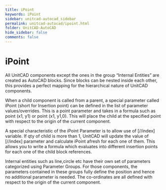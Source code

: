 ```yaml
---
title: iPoint
keywords: iPoint
sidebar: unitcad-autocad_sidebar
permalink: unitcad-autocad/ipoint.html
folder: UnitCAD-AutoCAD
hide_sidebar: false
comments: false
---
```

# iPoint



All UnitCAD components except the ones in the group “Internal Entities” are created as AutoCAD blocks. Since blocks can be nested inside each other, this provides a perfect mapping for the hierarchical nature of UnitCAD components.

When a child component is called from a parent, a special parameter called iPoint (short for Insertion point) can be defined in the list of parameter values/overrides. This is a point parameter and takes in a formula such as point (x1, y1) or point (x1, y1,0). This will place the child at the specified point with respect to the origin of the current component.

A special characteristic of the iPoint Parameter is to allow use of [//index] variable. If qty of child is more than 1, UnitCAD will update the value of [//index] parameter and calculate iPoint afresh for each one of them. This allows you to write a formula which evaluates into different insertion points for each one of the child block references.

Internal entities such as line,circle etc have their own set of parameters categorized using Parameter Groups. For those components, the parameters contained in these groups fully define the position and hence no additional parameter is needed. The co-ordinates are all defined with respect to the origin of the current component.
